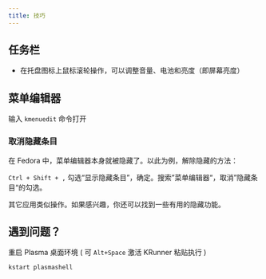 ```yaml
---
title: 技巧
---
```


## 任务栏

- 在托盘图标上鼠标滚轮操作，可以调整音量、电池和亮度（即屏幕亮度）

## 菜单编辑器

输入 `kmenuedit` 命令打开

### 取消隐藏条目

在 Fedora 中，菜单编辑器本身就被隐藏了。以此为例，解除隐藏的方法：

`Ctrl + Shift + ,` 勾选“显示隐藏条目”，确定。搜索”菜单编辑器“，取消”隐藏条目“的勾选。

其它应用类似操作。如果感兴趣，你还可以找到一些有用的隐藏功能。

## 遇到问题？

重启 Plasma 桌面环境 ( 可 `Alt+Space` 激活 KRunner 粘贴执行 )

    kstart plasmashell
